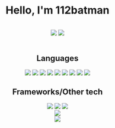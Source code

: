 <div align="center">
    <h1>Hello, I'm 112batman</h1>
    <br />
    <a href="https://github.com/112batman"><img src="https://img.shields.io/badge/-GITHUB-blue?style=for-the-badge&logo=Github"></a>
    <a href="https://112batman.github.io"><img src="https://img.shields.io/badge/-WEBSITE-blue?style=for-the-badge&logo=RSS"></a>
    <br />
    <br />
    <h2>Languages</h2>
    <a href="#"><img src="https://img.shields.io/badge/-NODE.JS-black?style=for-the-badge&logo=Node.js"></a>
    <a href="#"><img src="https://img.shields.io/badge/-JS-black?style=for-the-badge&logo=Javascript"></a>
    <a href="#"><img src="https://img.shields.io/badge/TYPESCRIPT-darkblue?style=for-the-badge&logo=Typescript"></a>
    <a href="#"><img src="https://img.shields.io/badge/-C%23-darkgreen?style=for-the-badge&logo=C-Sharp"></a>
    <a href="#"><img src="https://img.shields.io/badge/C-blue?style=for-the-badge&logo=C"></a>
    <a href="#"><img src="https://img.shields.io/badge/JAVA-red?style=for-the-badge&logo=Java"></a>
    <a href="#"><img src="https://img.shields.io/badge/HTML-darkred?style=for-the-badge&logo=HTML5"></a>
    <a href="#"><img src="https://img.shields.io/badge/CSS-blue?style=for-the-badge&logo=CSS3"></a>
    <a href="#"><img src="https://img.shields.io/badge/PUG-%23d19f9f?style=for-the-badge&logo=Pug"></a>
    <h2>Frameworks/Other tech</h2>
    <a href="#"><img src="https://img.shields.io/badge/MONGODB-green?style=for-the-badge&logo=Mongodb"></a>
    <a href="#"><img src="https://img.shields.io/badge/REACT-blue?style=for-the-badge&logo=React"></a>
    <a href="#"><img src="https://img.shields.io/badge/DOCKER-%23195be0?style=for-the-badge&logo=Docker"></a>
    <br />
    <img src="https://github-readme-stats.vercel.app/api?username=112batman&show_icons=true&theme=radical&count_private=true">
    <br />
    <img src="https://github-readme-stats.vercel.app/api/top-langs/?username=112batman&layout=compact&theme=radical">
</div>
